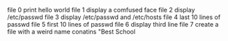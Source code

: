 file 0 print hello world
file 1 display a comfused face
file 2 display /etc/passwd
file 3 display /etc/passwd and /etc/hosts
file 4 last 10  lines of passwd
file 5 first 10 lines of passwd
file 6 display third line
file 7 create a file with a weird name conatins "Best School
